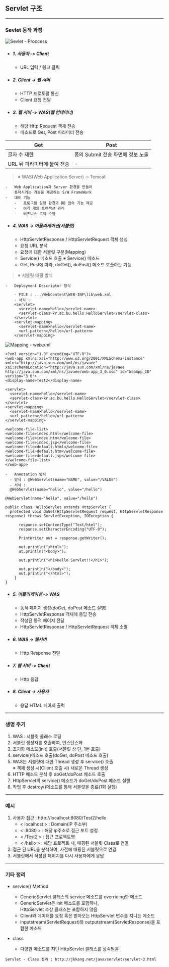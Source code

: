 Servlet 구조
------------

---

### Sevlet 동작 과정

![Sevlet - Proccess](https://cdn.discordapp.com/attachments/555042542262026262/557575831950721075/unknown.png)

-	##### 1. 사용자 -> Client
	-	URL 입력 / 링크 클릭
-	##### 2. Client -> 웹 서버

	-	HTTP 프로토콜 통신
	-	Client 요청 전달
-	##### 3. 웹 서버 -> WAS(웹 컨테이너)

	-	해당 Http Request 객체 전송
	-	메소드로 Get, Post 파라미터 전송

Get | Post  
 -- | --  
 글자 수 제한 | 폼의 Submit 전송 화면에 정보 노출 | 정보 보호 시 사용  
 URL 뒤 파라미터에 붙여 전송 | -

> ※ WAS(Web Application Server) ⊃ Tomcat

```
-   Web Application과 Server 환경을 만들어  
    동작시키는 기능을 제공하는 S/W FrameWork
-   대표 기능
    -   프로그램 실행 환경과 DB 접속 기능 제공
    -   여러 개의 트랜잭션 관리
    -   비즈니스 로직 수행
```

-	##### 4. WAS -> 어플리케이션(서블릿)

	-	HttpServletResponse / HttpServletRequest 객체 생성
	-	요청 URL 분석
	-	요청에 대한 서블릿 구분(Mapping)
	-	Service() 메소드 호출 ※ Service() 메소드
	-	Get, Post에 따라, doGet(), doPost() 메소드 호출하는 기능

> ※ 서블릿 매핑 방식

```
-   Deployment Descriptor 방식

    - FILE : ...\WebContent\WEB-INF\lib\web.xml
    - 서식 :
    <servlet>
      <servlet-name>hello</servlet-name>
      <servlet-class>kr.ac.bu.hello.HelloServlet</servlet-class>
    </servlet>
    <servlet-mapping>
      <servlet-name>hello</servlet-name>
      <url-pattern>/hello</url-pattern>
    </servlet-mapping>

```

![Mapping - web.xml](https://cdn.discordapp.com/attachments/555042542262026262/557575859494453249/unknown.png)

```
<?xml version="1.0" encoding="UTF-8"?>
<web-app xmlns:xsi="http://www.w3.org/2001/XMLSchema-instance" xmlns="http://java.sun.com/xml/ns/javaee" xsi:schemaLocation="http://java.sun.com/xml/ns/javaee http://java.sun.com/xml/ns/javaee/web-app_3_0.xsd" id="WebApp_ID" version="3.0">
<display-name>Test2</display-name>

<servlet>
  <servlet-name>hello</servlet-name>
  <servlet-class>kr.ac.bu.hello.HelloServlet</servlet-class>
</servlet>
<servlet-mapping>
  <servlet-name>hello</servlet-name>
  <url-pattern>/hello</url-pattern>
</servlet-mapping>

<welcome-file-list>
<welcome-file>index.html</welcome-file>
<welcome-file>index.htm</welcome-file>
<welcome-file>index.jsp</welcome-file>
<welcome-file>default.html</welcome-file>
<welcome-file>default.htm</welcome-file>
<welcome-file>default.jsp</welcome-file>
</welcome-file-list>
</web-app>

```

```
-   Annotation 방식
  - 방식 : @WebServlet(name="NAME", value="/VALUE")
  - 서식 :
  @WebServlet(name="hello", value="/hello")

```

```
@WebServlet(name="hello", value="/hello")

public class HelloServlet extends HttpServlet {
  protected void doGet(HttpServletRequest request, HttpServletResponse response) throws ServletException, IOException {

      response.setContentType("Text/html");
      response.setCharacterEncoding("UTF-8");

      PrintWriter out = response.getWriter();

      out.println("<html>");
      ut.println("<body>");

      out.println("<h1>Hello Servlet!!</h1>");

      out.println("</body>");
      out.println("</html>");
    }
}
```

-	##### 5. 어플리케이션 -> WAS

	-	동적 페이지 생성(doGet, doPost 메소드 실행)
	-	HttpServletResponse 객체에 응답 전송
	-	작성된 동적 페이지 전달
	-	HttpServletResponse / HttpServletRequest 객체 소멸
-	##### 6. WAS -> 웹서버

	-	Http Response 전달
-	##### 7. 웹 서버 -> Client

	-	Http 응답
-	##### 8. Client -> 사용자

	-	응답 HTML 페이지 출력

---

### 생명 주기

1.	WAS : 서블릿 클래스 로딩
2.	서블릿 생성자를 호출하여, 인스턴스화
3.	초기화 메소드(init) 호출(서블릿 상 단, 1번 호출)
4.	service()메소드 호출(doGet, doPost 메소드 호출)
5.	WAS는 서블릿에 대한 Thread 생성 후 service() 호출  
	※ 객체 생성 시(Client 호출 시) 새로운 Thread 생성
6.	HTTP 메소드 분석 후 doGet/doPost 메소드 호출
7.	HttpServlet의 service() 메소드가 doGet/doPost 메소드 실행
8.	작업 후 destroy()메소드를 통해 서블릿을 종료(1회 실행)

---

### 예시

1.	사용자 접근 : http://localhost:8080/Test2/hello
	-	< localhost > : Domain(IP 주소부)
	-	< :8080 > : 해당 ip주소로 접근 포트 설정
	-	< /Test2 > : 접근 프로젝트명
	-	< /hello > : 해당 프로젝트 내, 매핑된 서블릿 Class로 연결
2.	접근 된 URL을 분석하여, 사전에 매핑된 서블릿으로 연결
3.	서블릿에서 작성된 페이지를 다시 사용자에게 응답

---

### 기타 정리

-	service() Method
	-	GenericServlet 클래스의 service 메소드를 overriding한 메소드
	-	GenericServlet은 init 메소드를 포함하나,  
		HttpServlet 추상 클래스는 포함하지 않음
	-	Client와 데이터를 요청 혹은 받아오는 HttpServlet 변수를 지니는 메소드
	-	inputstream(ServletRequest)와 outputstream(ServletResponse)을 포함한 메소드
-	class

	-	다양한 메소드를 지닌 HttpServlet 클래스를 상속받음

`Servlet - Class 정리 : http://jkkang.net/java/servlet/servlet-3.html`
